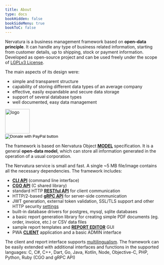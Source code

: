 ```yaml
---
title: About
type: docs
bookHidden: false
bookSideMenu: true
bookToC: false
---
```


Nervatura is a business management framework based on **open-data principle**. It can handle any type of business related information, starting from customer details, up to shipping, stock or payment information. Developed as open-source project and can be used freely under the scope of [LGPLv3 License](http://www.gnu.org/licenses/lgpl.html).

<div class="row infoRow">
  <div class="cell mobile">
    The main aspects of its design were:
    <ul>
      <li>simple and transparent structure</li>
      <li>capability of storing different data types of an average company</li>
      <li>effective, easily expandable and secure data storage</li>
      <li>support of several database types</li>
      <li>well documented, easy data management</li>
    </ul>
  </div>
  <div class="cell contactCol mobile">
    <div class="paypal">
      <a href="http://nervatura.com" target="_blank" rel="noopener noreferrer"
          title="Nervatura Homepage" >
          <img src="/images/logo_green.svg" style="width:80px;" alt="logo" class="logo" />
      </a>
    </div>
    <div class="paypal">
      <form action="https://www.paypal.com/donate" method="post" target="_top">
        <input type="hidden" name="hosted_button_id" value="{{< param DonateId >}}" />
        <input type="image" src="https://www.paypalobjects.com/en_US/i/btn/btn_donateCC_LG.gif" border="0" name="submit" title="PayPal - The safer, easier way to pay online!" alt="Donate with PayPal button" />
        <img alt="" border="0" src="https://www.paypal.com/en_US/i/scr/pixel.gif" width="1" height="1" />
      </form>
    </div>
  </div>
</div>

The framework is based on Nervatura Object [**MODEL**](/docs/model) specification. It is a general **open-data model**, which can store all information generated in the operation of a usual corporation.

The Nervatura service is small and fast. A single ~5 MB file/image contains all the necessary dependencies.
The framework includes:
- [**CLI API**](/docs/service/cli#cli-api) (command line interface)
- [**CGO API**](/docs/service/cli#cgo-api) (C shared library)
- standard HTTP [**RESTful API**](/docs/service/api) for client communication
- HTTP/2-based [**gRPC API**](/docs/service/grpc) for server-side communication
- JWT generation, external token validation, SSL/TLS support and other HTTP security [settings](/docs/install#configuration-options)
- built-in database drivers for postgres, mysql, sqlite databases
- a basic report generation library for creating simple PDF documents (eg. order, invoice, etc.) 
or CSV data files
- sample report templates and [**REPORT EDITOR**](/docs/client/program/editor) GUI
- PWA [**CLIENT**](/docs/client) application and a basic ADMIN interface

The client and report interface supports [multilingualism](/docs/start/customization#customize-the-appearance). The framework can be easily extended with additional interfaces and functions in the supported languages: 
C, C#, C++, Dart, Go, Java, Kotlin, Node, Objective-C, PHP, Python, Ruby (CGO and gRPC API)
